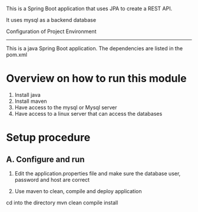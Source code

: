 This is a Spring Boot application that uses JPA to create a REST API.

It uses mysql as a backend database

Configuration of Project Environment
*************************************

This is a java Spring Boot application. The dependencies are listed in
the pom.xml

Overview on how to run this module
================================
1. Install java
2. Install maven
3. Have access to the mysql or Mysql server
4. Have access to a linux server that can access the databases

Setup procedure
================

A. Configure and run
------------------------------------------------------------------------------------------------

1. Edit the application.properties file and make sure the database
user, password and host are correct


2. Use maven to clean, compile and deploy application

 cd into the directory
 mvn clean compile install
 
